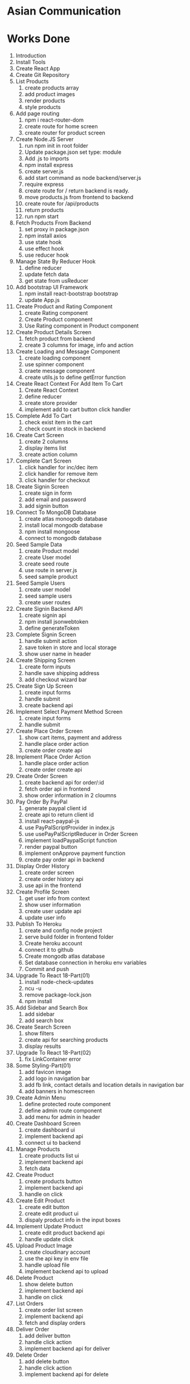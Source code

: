 # Asian Communication

# Works Done

1. Introduction
2. Install Tools
3. Create React App
4. Create Git Repository
5. List Products
   1. create products array
   2. add product images
   3. render products
   4. style products
6. Add page routing
   1. npm i react-router-dom
   2. create route for home screen
   3. create router for product screen
7. Create Node.JS Server
   1. run npm init in root folder
   2. Update package.json set type: module
   3. Add .js to imports
   4. npm install express
   5. create server.js
   6. add start command as node backend/server.js
   7. require express
   8. create route for / return backend is ready.
   9. move products.js from frontend to backend
   10. create route for /api/products
   11. return products
   12. run npm start
8. Fetch Products From Backend
   1. set proxy in package.json
   2. npm install axios
   3. use state hook
   4. use effect hook
   5. use reducer hook
9. Manage State By Reducer Hook
   1. define reducer
   2. update fetch data
   3. get state from usReducer
10. Add bootstrap UI Framework
    1. npm install react-bootstrap bootstrap
    2. update App.js
11. Create Product and Rating Component
    1. create Rating component
    2. Create Product component
    3. Use Rating component in Product component
12. Create Product Details Screen
    1. fetch product from backend
    2. create 3 columns for image, info and action
13. Create Loading and Message Component
    1. create loading component
    2. use spinner component
    3. craete message component
    4. create utils.js to define getError function
14. Create React Context For Add Item To Cart
    1. Create React Context
    2. define reducer
    3. create store provider
    4. implement add to cart button click handler
15. Complete Add To Cart
    1. check exist item in the cart
    2. check count in stock in backend
16. Create Cart Screen
    1. create 2 columns
    2. display items list
    3. create action column
17. Complete Cart Screen
    1. click handler for inc/dec item
    2. click handler for remove item
    3. click handler for checkout
18. Create Signin Screen
    1. create sign in form
    2. add email and password
    3. add signin button
19. Connect To MongoDB Database
    1. create atlas monogodb database
    2. install local mongodb database
    3. npm install mongoose
    4. connect to mongodb database
20. Seed Sample Data
    1. create Product model
    2. create User model
    3. create seed route
    4. use route in server.js
    5. seed sample product
21. Seed Sample Users
    1. create user model
    2. seed sample users
    3. create user routes
22. Create Signin Backend API
    1. create signin api
    2. npm install jsonwebtoken
    3. define generateToken
23. Complete Signin Screen
    1. handle submit action
    2. save token in store and local storage
    3. show user name in header
24. Create Shipping Screen
    1. create form inputs
    2. handle save shipping address
    3. add checkout wizard bar
25. Create Sign Up Screen
    1. create input forms
    2. handle submit
    3. create backend api
26. Implement Select Payment Method Screen
    1. create input forms
    2. handle submit
27. Create Place Order Screen
    1. show cart items, payment and address
    2. handle place order action
    3. create order create api
28. Implement Place Order Action
    1. handle place order action
    2. create order create api
29. Create Order Screen
    1. create backend api for order/:id
    2. fetch order api in frontend
    3. show order information in 2 cloumns
30. Pay Order By PayPal
    1. generate paypal client id
    2. create api to return client id
    3. install react-paypal-js
    4. use PayPalScriptProvider in index.js
    5. use usePayPalScriptReducer in Order Screen
    6. implement loadPaypalScript function
    7. render paypal button
    8. implement onApprove payment function
    9. create pay order api in backend
31. Display Order History
    1. create order screen
    2. create order history api
    3. use api in the frontend
32. Create Profile Screen
    1. get user info from context
    2. show user information
    3. create user update api
    4. update user info
33. Publish To Heroku
    1. create and config node project
    2. serve build folder in frontend folder
    3. Create heroku account
    4. connect it to github
    5. Create mongodb atlas database
    6. Set database connection in heroku env variables
    7. Commit and push
34. Upgrade To React 18-Part(01)
    1. install node-check-updates
    2. ncu -u
    3. remove package-lock.json
    4. npm install
35. Add Sidebar and Search Box
    1. add sidebar
    2. add search box
36. Create Search Screen
    1. show filters
    2. create api for searching products
    3. display results
37. Upgrade To React 18-Part(02)
    1. fix LinkContainer error
38. Some Styling-Part(01)
    1. add favicon image
    2. add logo in navigation bar
    3. add fb link, contact details and location details in navigation bar
    4. add banners in homescreen
39. Create Admin Menu
    1. define protected route component
    2. define admin route component
    3. add menu for admin in header
40. Create Dashboard Screen
    1. create dashboard ui
    2. implement backend api
    3. connect ui to backend
41. Manage Products
    1. create products list ui
    2. implement backend api
    3. fetch data
42. Create Product
    1. create products button
    2. implement backend api
    3. handle on click
43. Create Edit Product
    1. create edit button
    2. create edit product ui
    3. dispaly product info in the input boxes
44. Implement Update Product
    1. create edit product backend api
    2. handle update click
45. Upload Product Image
    1. create cloudinary account
    2. use the api key in env file
    3. handle upload file
    4. implement backend api to upload
46. Delete Product
    1. show delete button
    2. implement backend api
    3. handle on click
47. List Orders
    1. create order list screen
    2. implement backend api
    3. fetch and display orders
48. Deliver Order
    1. add deliver button
    2. handle click action
    3. implement backend api for deliver
49. Delete Order
    1. add delete button
    2. handle click action
    3. implement backend api for delete
